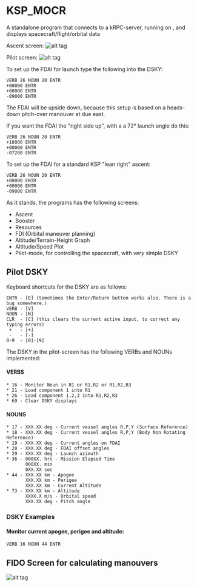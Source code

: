 # KSP_MOCR
A standalone program that connects to a kRPC-server, running on , and displays spacecraft/flight/orbital data

Ascent screen:
![alt tag](http://i.imgur.com/KO8Et8M.png)

Pilot screen:
![alt tag](http://i.imgur.com/Tk9I864.png)

To set up the FDAI for launch type the following into the DSKY:
```
VERB 26 NOUN 20 ENTR
+00000 ENTR
+00000 ENTR
-09000 ENTR
```
The FDAI will be upside down, because this setup is based on a heads-down pitch-over manouver at due east.

If you want the FDAI the "right side up", with a a 72° launch angle do this:
```
VERB 26 NOUN 20 ENTR
+18000 ENTR
+00000 ENTR
-07200 ENTR
```

To set up the FDAI for a standard KSP "lean right" ascent:
```
VERB 26 NOUN 20 ENTR
+00000 ENTR
+00000 ENTR
-09000 ENTR
```

As it stands, the programs has the following screens:
* Ascent
* Booster
* Resources
* FDI (Orbital maneuver planning)
* Altitude/Terrain-Height Graph
* Altitude/Speed Plot
* Pilot-mode, for controlling the spacecraft, with _very_ simple DSKY

## Pilot DSKY
Keyboard shortcuts for the DSKY are as follows:
```
ENTR - [E] (Sometimes the Enter/Return button works also. There is a bug somewhere.)
VERB - [V]
NOUN - [N]
CLR  - [C] (this clears the current active input, to correct any typing errors)
 +   - [+]
 -   - [-]
0-9  - [0]-[9]
```

The DSKY in the pilot-screen has the following VERBs and NOUNs implemented:

#### VERBS
```
* 16 - Monitor Noun in R1 or R1,R2 or R1,R2,R3
* 21 - Load component 1 into R1
* 26 - Load component 1,2,3 into R1,R2,R3
* 69 - Clear DSKY displays
```

#### NOUNS
```
* 17 - XXX.XX deg - Current vessel angles R,P,Y (Surface Reference)
* 18 - XXX.XX deg - Current vessel angles R,P,Y (Body Non Rotating Reference)
* 19 - XXX.XX deg - Current angles on FDAI
* 20 - XXX.XX deg - FDAI offset angles
* 29 - XXX.XX deg - Launch azimuth
* 36 - 000XX. hrs - Mission Elapsed Time
       000XX. min
       0XX.XX sec
* 44 - XXX.XX km - Apogee
       XXX.XX km - Perigee
       XXX.XX km - Current Altitude
* 73 - XXX.XX km - Altitude
       XXXX.X m/s - Orbital speed
       XXX.XX deg - Pitch angle
```
### DSKY Examples
#### Monitor current apogee, perigee and altitude:
```
VERB 16 NOUN 44 ENTR
```
## FIDO Screen for calculating manouvers
![alt tag](http://i.imgur.com/U8lwVSS.png)
